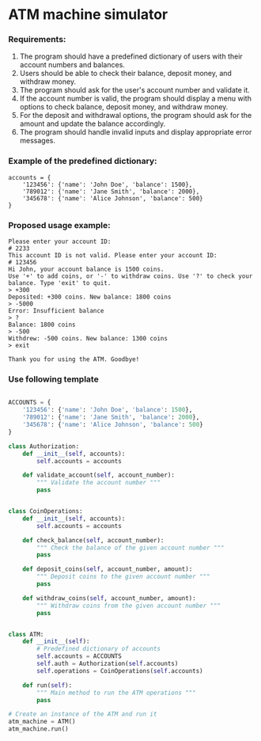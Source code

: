 # ATM machine simulator

### Requirements:
1. The program should have a predefined dictionary of users with their account numbers and balances.
2. Users should be able to check their balance, deposit money, and withdraw money.
3. The program should ask for the user's account number and validate it.
4. If the account number is valid, the program should display a menu with options to check balance, deposit money, and withdraw money.
5. For the deposit and withdrawal options, the program should ask for the amount and update the balance accordingly.
6. The program should handle invalid inputs and display appropriate error messages.

### Example of the predefined dictionary:
```
accounts = {
    '123456': {'name': 'John Doe', 'balance': 1500},
    '789012': {'name': 'Jane Smith', 'balance': 2000},
    '345678': {'name': 'Alice Johnson', 'balance': 500}
}
```

### Proposed usage example:
```commandline
Please enter your account ID:
# 2233
This account ID is not valid. Please enter your account ID:
# 123456
Hi John, your account balance is 1500 coins. 
Use '+' to add coins, or '-' to withdraw coins. Use '?' to check your balance. Type 'exit' to quit.
> +300
Deposited: +300 coins. New balance: 1800 coins
> -5000
Error: Insufficient balance
> ?
Balance: 1800 coins
> -500
Withdrew: -500 coins. New balance: 1300 coins
> exit

Thank you for using the ATM. Goodbye!

```

### Use following template
```python

ACCOUNTS = {
    '123456': {'name': 'John Doe', 'balance': 1500},
    '789012': {'name': 'Jane Smith', 'balance': 2000},
    '345678': {'name': 'Alice Johnson', 'balance': 500}
}

class Authorization:
    def __init__(self, accounts):
        self.accounts = accounts

    def validate_account(self, account_number):
        """ Validate the account number """
        pass


class CoinOperations:
    def __init__(self, accounts):
        self.accounts = accounts

    def check_balance(self, account_number):
        """ Check the balance of the given account number """
        pass

    def deposit_coins(self, account_number, amount):
        """ Deposit coins to the given account number """
        pass

    def withdraw_coins(self, account_number, amount):
        """ Withdraw coins from the given account number """
        pass


class ATM:
    def __init__(self):
        # Predefined dictionary of accounts
        self.accounts = ACCOUNTS
        self.auth = Authorization(self.accounts)
        self.operations = CoinOperations(self.accounts)

    def run(self):
        """ Main method to run the ATM operations """
        pass

# Create an instance of the ATM and run it
atm_machine = ATM()
atm_machine.run()
```